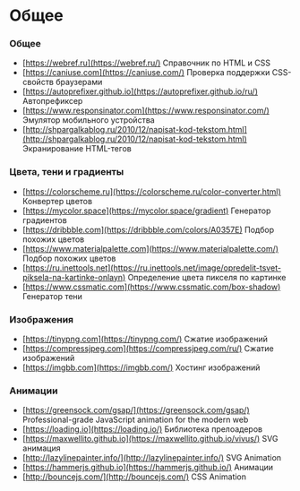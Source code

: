# Общее


<!-- xxxxxxxxxxxxxxxxxxxxxxxxxxxxxxxxxxxxxxxxxxxxxxxxxxxxxxx -->
### Общее
<!-- xxxxxxxxxxxxxxxxxxxxxxxxxxxxxxxxxxxxxxxxxxxxxxxxxxxxxxx -->
- [https://webref.ru](https://webref.ru/) Справочник по HTML и CSS
- [https://caniuse.com](https://caniuse.com/) Проверка поддержки CSS-свойств браузерами
- [https://autoprefixer.github.io](https://autoprefixer.github.io/ru/) Автопрефиксер
- [https://www.responsinator.com](https://www.responsinator.com/) Эмулятор мобильного устройства
- [http://shpargalkablog.ru/2010/12/napisat-kod-tekstom.html](http://shpargalkablog.ru/2010/12/napisat-kod-tekstom.html) Экранирование HTML-тегов


<!-- xxxxxxxxxxxxxxxxxxxxxxxxxxxxxxxxxxxxxxxxxxxxxxxxxxxxxxx -->
### Цвета, тени и градиенты
<!-- xxxxxxxxxxxxxxxxxxxxxxxxxxxxxxxxxxxxxxxxxxxxxxxxxxxxxxx -->
- [https://colorscheme.ru](https://colorscheme.ru/color-converter.html) Конвертер цветов
- [https://mycolor.space](https://mycolor.space/gradient) Генератор градиентов
- [https://dribbble.com](https://dribbble.com/colors/A0357E) Подбор похожих цветов
- [https://www.materialpalette.com](https://www.materialpalette.com/) Подбор похожих цветов
- [https://ru.inettools.net](https://ru.inettools.net/image/opredelit-tsvet-piksela-na-kartinke-onlayn) Определение цвета пикселя по картинке
- [https://www.cssmatic.com](https://www.cssmatic.com/box-shadow) Генератор тени


<!-- xxxxxxxxxxxxxxxxxxxxxxxxxxxxxxxxxxxxxxxxxxxxxxxxxxxxxxx -->
### Изображения
<!-- xxxxxxxxxxxxxxxxxxxxxxxxxxxxxxxxxxxxxxxxxxxxxxxxxxxxxxx -->
- [https://tinypng.com](https://tinypng.com/) Сжатие изображений
- [https://compressjpeg.com](https://compressjpeg.com/ru/) Сжатие изображений
- [https://imgbb.com](https://imgbb.com/) Хостинг изображений


<!-- xxxxxxxxxxxxxxxxxxxxxxxxxxxxxxxxxxxxxxxxxxxxxxxxxxxxxxx -->
### Анимации
<!-- xxxxxxxxxxxxxxxxxxxxxxxxxxxxxxxxxxxxxxxxxxxxxxxxxxxxxxx -->
- [https://greensock.com/gsap/](https://greensock.com/gsap/) Professional-grade JavaScript animation for the modern web
- [https://loading.io](https://loading.io/) Библиотека прелоадеров
- [https://maxwellito.github.io](https://maxwellito.github.io/vivus/) SVG анимация
- [http://lazylinepainter.info/](http://lazylinepainter.info/) SVG Animation
- [https://hammerjs.github.io](https://hammerjs.github.io/) Анимации
- [http://bouncejs.com/](http://bouncejs.com/) CSS Animation
